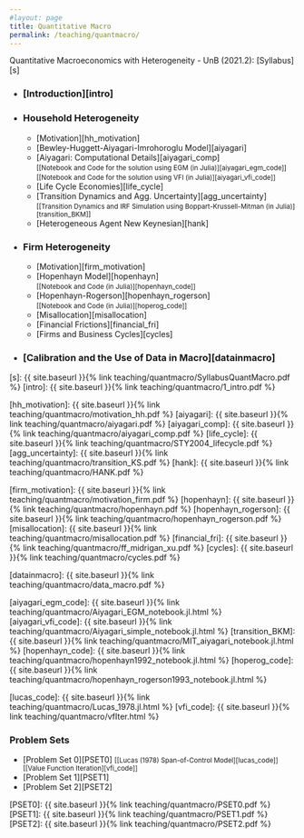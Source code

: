 ```yaml
---
#layout: page
title: Quantitative Macro
permalink: /teaching/quantmacro/
---
```


Quantitative Macroeconomics with Heterogeneity - UnB (2021.2): [Syllabus][s]

* ### [Introduction][intro]

* ### Household Heterogeneity
	- [Motivation][hh_motivation]
	- [Bewley-Huggett-Aiyagari-Imrohoroglu Model][aiyagari] 
	- [Aiyagari: Computational Details][aiyagari_comp]<br/> 
	<small>[[Notebook and Code for the solution using EGM (in Julia)][aiyagari_egm_code]] </small>
	<br/> 	<small>[[Notebook and Code for the solution using VFI (in Julia)][aiyagari_vfi_code]] </small>
	- [Life Cycle Economies][life_cycle]
	- [Transition Dynamics and Agg. Uncertainty][agg_uncertainty]<br/> 
	<small>[[Transition Dynamics and IRF Simulation using Boppart-Krussell-Mitman (in Julia)][transition_BKM]] </small>
	- [Heterogeneous Agent New Keynesian][hank]

* ### Firm Heterogeneity
	- [Motivation][firm_motivation]
	- [Hopenhayn Model][hopenhayn] <br/> <small>[[Notebook and Code (in Julia)][hopenhayn_code]] </small>
	- [Hopenhayn-Rogerson][hopenhayn_rogerson]<br/>
	 	<small>[[Notebook and Code (in Julia)][hoperog_code]] </small>
	- [Misallocation][misallocation]
	- [Financial Frictions][financial_fri]
	- [Firms and Business Cycles][cycles]

* ### [Calibration and the Use of Data in Macro][datainmacro]

[s]: {{ site.baseurl }}{% link teaching/quantmacro/SyllabusQuantMacro.pdf %}
[intro]: {{ site.baseurl }}{% link teaching/quantmacro/1_intro.pdf %}

[hh_motivation]: {{ site.baseurl }}{% link teaching/quantmacro/motivation_hh.pdf %}
[aiyagari]: {{ site.baseurl }}{% link teaching/quantmacro/aiyagari.pdf %}
[aiyagari_comp]: {{ site.baseurl }}{% link teaching/quantmacro/aiyagari_comp.pdf %}
[life_cycle]: {{ site.baseurl }}{% link teaching/quantmacro/STY2004_lifecycle.pdf %}
[agg_uncertainty]: {{ site.baseurl }}{% link teaching/quantmacro/transition_KS.pdf %}
[hank]: {{ site.baseurl }}{% link teaching/quantmacro/HANK.pdf %}

[firm_motivation]: {{ site.baseurl }}{% link teaching/quantmacro/motivation_firm.pdf %}
[hopenhayn]: {{ site.baseurl }}{% link teaching/quantmacro/hopenhayn.pdf %}
[hopenhayn_rogerson]: {{ site.baseurl }}{% link teaching/quantmacro/hopenhayn_rogerson.pdf %}
[misallocation]: {{ site.baseurl }}{% link teaching/quantmacro/misallocation.pdf %}
[financial_fri]: {{ site.baseurl }}{% link teaching/quantmacro/ff_midrigan_xu.pdf %}
[cycles]: {{ site.baseurl }}{% link teaching/quantmacro/cycles.pdf %}

[datainmacro]: {{ site.baseurl }}{% link teaching/quantmacro/data_macro.pdf %}


[aiyagari_egm_code]: {{ site.baseurl }}{% link teaching/quantmacro/Aiyagari_EGM_notebook.jl.html %}
[aiyagari_vfi_code]: {{ site.baseurl }}{% link teaching/quantmacro/Aiyagari_simple_notebook.jl.html %}
[transition_BKM]: {{ site.baseurl }}{% link teaching/quantmacro/MIT_aiyagari_notebook.jl.html %}
[hopenhayn_code]: {{ site.baseurl }}{% link teaching/quantmacro/hopenhayn1992_notebook.jl.html %}
[hoperog_code]: {{ site.baseurl }}{% link teaching/quantmacro/hopenhayn_rogerson1993_notebook.jl.html %}

[lucas_code]: {{ site.baseurl }}{% link teaching/quantmacro/Lucas_1978.jl.html %}
[vfi_code]: {{ site.baseurl }}{% link teaching/quantmacro/vfIter.html %}


### Problem Sets

* [Problem Set 0][PSET0] <small>[[Lucas (1978) Span-of-Control Model][lucas_code]] [[Value Function Iteration][vfi_code]]  </small>
* [Problem Set 1][PSET1]
* [Problem Set 2][PSET2]


[PSET0]: {{ site.baseurl }}{% link teaching/quantmacro/PSET0.pdf %}
[PSET1]: {{ site.baseurl }}{% link teaching/quantmacro/PSET1.pdf %}
[PSET2]: {{ site.baseurl }}{% link teaching/quantmacro/PSET2.pdf %}



